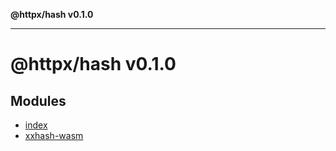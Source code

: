 **@httpx/hash v0.1.0**

***

# @httpx/hash v0.1.0

## Modules

- [index](index/README.md)
- [xxhash-wasm](xxhash-wasm/README.md)
